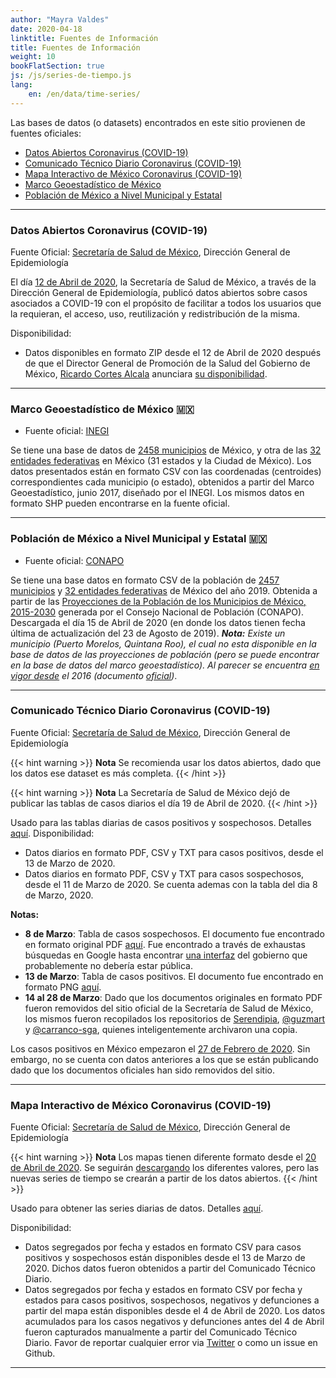 ```yaml
---
author: "Mayra Valdes"
date: 2020-04-18
linktitle: Fuentes de Información
title: Fuentes de Información
weight: 10
bookFlatSection: true
js: /js/series-de-tiempo.js
lang:
    en: /en/data/time-series/
---
```


Las bases de datos (o datasets) encontrados en este sitio provienen de fuentes oficiales:
* [Datos Abiertos Coronavirus (COVID-19)](#datos-abiertos-coronavirus-covid-19)
* [Comunicado Técnico Diario Coronavirus (COVID-19)](#comunicado-técnico-diario-coronavirus-covid-19) 
* [Mapa Interactivo de México Coronavirus (COVID-19)](#mapa-interactivo-de-méxico-coronavirus-covid-19) 
* [Marco Geoestadístico de México](#marco-geoestadístico-de-méxico-)
* [Población de México a Nivel Municipal y Estatal](#población-de-méxico-a-nivel-municipal-y-estatal-)

-------------------------------------------------------------------------------

### Datos Abiertos Coronavirus (COVID-19)
Fuente Oficial: [Secretaría de Salud de México](https://www.gob.mx/salud/documentos/datos-abiertos-152127), Dirección General de Epidemiología

El día [12 de Abril de 2020](https://twitter.com/RicardoDGPS/status/1249864573936644096), la Secretaría de Salud de México, a través de la Dirección General de Epidemiología, publicó datos abiertos sobre casos asociados a COVID-19 con el propósito de facilitar a todos los usuarios que la requieran, el acceso, uso, reutilización y redistribución de la misma.

Disponibilidad:
* Datos disponibles en formato ZIP desde el 12 de Abril de 2020 después de que el Director General de Promoción de la Salud del Gobierno de México, [Ricardo Cortes Alcala](https://twitter.com/RicardoDGPS) anunciara [su disponibilidad](https://twitter.com/RicardoDGPS/status/1249864573936644096).

--------------------------------------------------------

### Marco Geoestadístico de México 🇲🇽 
* Fuente oficial: [INEGI](https://www.inegi.org.mx/app/biblioteca/ficha.html?upc=889463142683)

Se tiene una base de datos de [2458 municipios](https://raw.githubusercontent.com/mayrop/datos-covid19in-mx/master/www/otros/municipios.csv) de México, y otra de las [32 entidades federativas](https://raw.githubusercontent.com/mayrop/datos-covid19in-mx/master/www/otros/estados.csv) en México (31 estados y la Ciudad de México). Los datos presentados están en formato CSV con las coordenadas (centroides) correspondientes cada municipio (o estado), obtenidos a partir del Marco Geoestadístico, junio 2017, diseñado por el INEGI. Los mismos datos en formato SHP pueden encontrarse en la fuente oficial.

--------------------------------------------------------

### Población de México a Nivel Municipal y Estatal 🇲🇽 
* Fuente oficial: [CONAPO](https://datos.gob.mx/busca/dataset/proyecciones-de-la-poblacion-de-mexico-y-de-las-entidades-federativas-2016-2050/resource/0cda121e-5e8f-48a0-9468-d2cc921f3f3c?inner_span=True)

Se tiene una base datos en formato CSV de la población de [2457 municipios](https://raw.githubusercontent.com/mayrop/datos-covid19in-mx/master/www/otros/municipios.csv) y [32 entidades federativas](https://raw.githubusercontent.com/mayrop/datos-covid19in-mx/master/www/otros/estados.csv) de México del año 2019. Obtenida a partir de las [Proyecciones de la Población de los Municipios de México, 2015-2030](https://datos.gob.mx/busca/dataset/proyecciones-de-la-poblacion-de-mexico-y-de-las-entidades-federativas-2016-2050/resource/0cda121e-5e8f-48a0-9468-d2cc921f3f3c?inner_span=True) generada por el Consejo Nacional de Población (CONAPO). Descargada el día 15 de Abril de 2020 (en donde los datos tienen fecha última de actualización del 23 de Agosto de 2019). **_Nota:_** _Existe un municipio (Puerto Morelos, Quintana Roo), el cual no esta disponible en la base de datos de las proyecciones de población (pero se puede encontrar en la base de datos del marco geoestadístico). Al parecer se encuentra [en vigor desde](https://es.wikipedia.org/wiki/Municipio_de_Puerto_Morelos) el 2016 (documento [oficial](https://web.archive.org/web/20151222080644/http://www.congresoqroo.gob.mx/historial/14_legislatura/decretos/3anio/1PO/dec342/D1420151029342.pdf))_.

--------------------------------------------------------


### Comunicado Técnico Diario Coronavirus (COVID-19) 
Fuente Oficial: [Secretaría de Salud de México](https://www.gob.mx/salud/documentos/coronavirus-covid-19-comunicado-tecnico-diario-238449), Dirección General de Epidemiología

{{< hint warning >}}
**Nota** Se recomienda usar los datos abiertos, dado que los datos ese dataset es más completa.
{{< /hint >}}

{{< hint warning >}}
**Nota** La Secretaría de Salud de México dejó de publicar las tablas de casos diarios el día 19 de Abril de 2020.
{{< /hint >}}

Usado para las tablas diarias de casos positivos y sospechosos. Detalles [aquí](/datos/comunicado-tecnico-diario/).
Disponibilidad: 
* Datos diarios en formato PDF, CSV y TXT para casos positivos, desde el 13 de Marzo de 2020.
* Datos diarios en formato PDF, CSV y TXT para casos sospechosos, desde el 11 de Marzo de 2020. Se cuenta ademas con la tabla del dia 8 de Marzo, 2020.

**Notas:**
* **8 de Marzo**: Tabla de casos sospechosos. El documento fue encontrado en formato original PDF [aquí](https://slp.gob.mx/SSALUD/Documentos%20compartidos/Coronavirus/marzo/Tabla_casos_sospechosos_COVID-19_2020.03.08.pdf). Fue encontrado a través de exhaustas búsquedas en Google hasta encontrar [una interfaz](https://slp.gob.mx/SSALUD/Documentos%20compartidos/Forms/AllItems.aspx?RootFolder=%2FSSALUD%2FDocumentos%20compartidos%2FCoronavirus&FolderCTID=0x0120002C4A6E2BDD73D34899963849CA684C1C&View=%7BFA81CA67%2D551E%2D4BDD%2D9C03%2DCA3F799D0382%7D) del gobierno que probablemente no debería estar pública.
* **13 de Marzo**: Tabla de casos positivos. El documento fue encontrado en formato PNG [aquí](https://www.scribd.com/document/452680821/Tabla-casos-positivos-resultado-InDRE-2020-03-13).
* **14 al 28 de Marzo**: Dado que los documentos originales en formato PDF fueron removidos del sitio oficial de la Secretaría de Salud de México, los mismos fueron recopilados los repositorios de [Serendipia](https://serendipia.digital/2020/03/datos-abiertos-sobre-casos-de-coronavirus-covid-19-en-mexico/), [@guzmart](https://github.com/guzmart/covid19_mex) y [@carranco-sga](https://github.com/carranco-sga/Mexico-COVID-19), quienes inteligentemente archivaron una copia.

Los casos positivos en México empezaron el [27 de Febrero de 2020](https://twitter.com/HLGatell/status/1233245568668966913). Sin embargo, no se cuenta con datos anteriores a los que se están publicando dado que los documentos oficiales han sido removidos del sitio.

--------------------------------------------------------

### Mapa Interactivo de México Coronavirus (COVID-19)

Fuente Oficial: [Secretaría de Salud de México](https://covid19.sinave.gob.mx/), Dirección General de Epidemiología

{{< hint warning >}}
**Nota** Los mapas tienen diferente formato desde el [20 de Abril de 2020](https://twitter.com/mayrop/status/1253101360830124033). Se seguirán [descargando](https://github.com/mayrop/datos-covid19in-mx/tree/master/cache/mapa) los diferentes valores, pero las nuevas series de tiempo se crearán a partir de los datos abiertos.
{{< /hint >}}

Usado para obtener las series diarias de datos. Detalles [aquí](/datos/series-de-tiempo/).

Disponibilidad: 
* Datos segregados por fecha y estados en formato CSV para casos positivos y sospechosos están disponibles desde el 13 de Marzo de 2020. Dichos datos fueron obtenidos a partir del Comunicado Técnico Diario.
* Datos segregados por fecha y estados en formato CSV por fecha y estados para casos positivos, sospechosos, negativos y defunciones a partir del mapa están disponibles desde el 4 de Abril de 2020. Los datos acumulados para los casos negativos y defunciones antes del 4 de Abril fueron capturados manualmente a partir del Comunicado Técnico Diario. Favor de reportar cualquier error via  [Twitter](https://twitter.com/mayrop) o como un issue en Github.

--------------------------------------------------------
